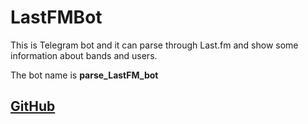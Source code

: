 # LastFMBot

This is Telegram bot and it can parse through Last.fm and show some information about bands and users. 

The bot name is **parse_LastFM_bot**

[GitHub](https://github.com/life-termer/LastFMBot)
---
